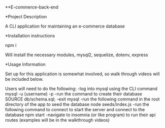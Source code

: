 **E-commerce-back-end

*Project Description

A CLI application for maintaining an e-commerce database

*Installation instructions

npm i

Will install the necessary modules, mysql2, sequelize, dotenv, express

*Usage Information

Set up for this application is somewhat involved, so walk through videos will be included below.

Users will need to do the following:
-log into mysql using the CLI command mysql -u (username) -p
-run the command to create their database SOURCE db/schema.sql;
-exit mysql
-run the following command in the root directory of the app to seed the database node seeds/index.js
-run the following command to connect to start the server and connect to the database npm start
-navigate to insomnia (or like program) to run their api routes (examples will be in the walkthrough videos)